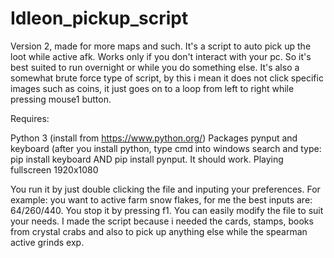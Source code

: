 # Idleon_pickup_script
Version 2, made for more maps and such.
It's a script to auto pick up the loot while active afk. Works only if you don't interact with your pc. So it's best suited to run overnight or while you do something else. It's also a somewhat brute force type of script, by this i mean it does not click specific images such as coins, it just goes on to a loop from left to right while pressing mouse1 button.

Requires:

Python 3 (install from https://www.python.org/)
Packages pynput and keyboard (after you install python, type cmd into windows search and type: pip install keyboard AND pip install pynput. It should work.
Playing fullscreen 1920x1080

You run it by just double clicking the file and inputing your preferences. For example: you want to active farm snow flakes, for me the best inputs are: 64/260/440. You stop it by pressing f1. You can easily modify the file to suit your needs. I made the script because i needed the cards, stamps, books from crystal crabs and also to pick up anything else while the spearman active grinds exp.
